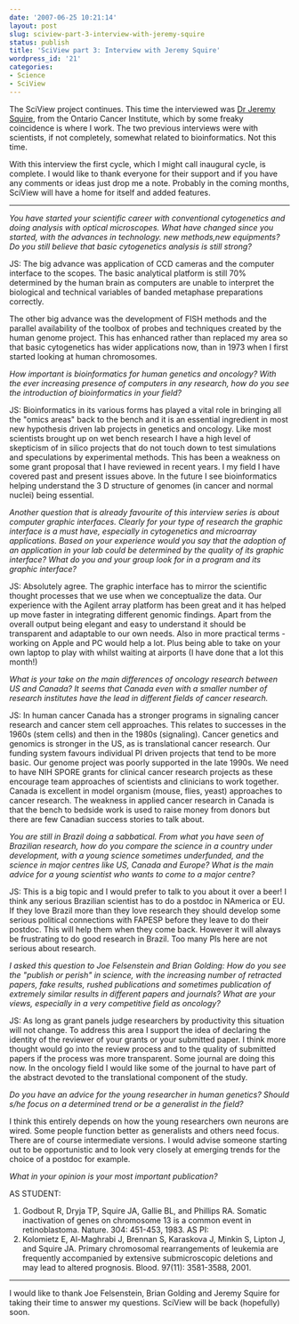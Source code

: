 ```yaml
---
date: '2007-06-25 10:21:14'
layout: post
slug: sciview-part-3-interview-with-jeremy-squire
status: publish
title: 'SciView part 3: Interview with Jeremy Squire'
wordpress_id: '21'
categories:
- Science
- SciView
---
```


The SciView project continues. This time the interviewed was [Dr Jeremy Squire](http://www.utoronto.ca/cancyto), from the Ontario Cancer Institute, which by some freaky coincidence is where I work. The two previous interviews were with scientists, if not completely, somewhat related to bioinformatics. Not this time. 

With this interview the first cycle, which I might call inaugural cycle, is complete. I would like to thank everyone for their support and if you have any comments or ideas just drop me a note. Probably in the coming months, SciView will have a home for itself and added features.

-------------------------------------------------------

_You have started your scientific career with conventional cytogenetics and doing analysis with optical microscopes. What have changed since you started, with the advances in technology. new methods,new equipments? Do you still believe that basic cytogenetics analysis is still strong?_

JS: The big advance was application of CCD cameras and the computer interface to the scopes. The basic analytical platform is still 70% determined by the human brain as computers  are unable to interpret the biological and technical variables of banded metaphase preparations correctly.

The other big advance was the development of FISH methods and the parallel availability of the toolbox of probes and techniques created by the human genome project. This has enhanced rather than replaced my area so that basic cytogenetics has wider applications now, than in 1973 when I first started looking at human chromosomes.

_How important is bioinformatics for human genetics and oncology? With the ever increasing presence of computers in any research, how do you see the introduction of bioinformatics in your field?_

JS: Bioinformatics in its various forms has played a vital role in bringing all the "omics areas" back to the bench and it is an essential ingredient in most new hypothesis driven lab projects in genetics and oncology. Like most scientists brought up on wet bench research I have a high level of skepticism of in silico projects that do not touch down to test simulations and speculations by experimental methods. This has been a weakness on some grant proposal that I have reviewed in recent years. I my field I have covered past and present issues above.  In the future I see bioinformatics helping understand the 3 D structure of genomes (in cancer and normal nuclei) being essential.

_Another question that is already favourite of this interview series is about computer graphic interfaces. Clearly for your type of research the graphic interface is a must have, especially in cytogenetics and microarray applications. Based on your experience would you say that the adoption of an application in your lab could be determined by the quality of its graphic interface? What do you and your group look for in
a program and its graphic interface?_

JS: Absolutely agree. The graphic interface has to mirror the scientific thought processes that we use when we conceptualize the data. Our experience with the Agilent array platform has been great and it has helped up move faster in integrating different genomic findings. Apart from the overall output being elegant and easy to understand it should be transparent and adaptable to our own needs. Also in more practical terms - working on Apple and PC would help a lot. Plus being able to take on your own laptop to play with whilst waiting at airports (I have done that a lot this month!)

_What is your take on the main differences of oncology research between US and Canada? It seems that Canada even with a smaller number of research institutes have the lead in different fields of cancer research._

JS: In human cancer Canada has a stronger programs in signaling cancer research and cancer stem cell approaches. This relates to successes in the 1960s (stem cells) and then in the 1980s (signaling). Cancer genetics and genomics is stronger in the US, as is translational cancer research. Our funding system favours individual PI driven projects that tend to be more basic. Our genome project was poorly supported in the late 1990s.  We need to have NIH SPORE grants for clinical cancer research projects as these encourage team approaches of scientists and clinicians to work together. Canada is excellent in model organism (mouse, flies, yeast) approaches to cancer research. The weakness in applied cancer research in Canada is that the bench to bedside work is used to raise money from donors but there are few Canadian success stories to talk about.

_You are still in Brazil doing a sabbatical. From what you have seen of Brazilian research, how do you compare the science in a country under development, with a young science sometimes underfunded, and the science in major centres like US, Canada and Europe? What is the main advice for a young scientist who wants to come to a major centre?_

JS: This is a big topic and I would prefer to talk to you about it over a beer!  I think any serious Brazilian scientist has to do a postdoc in NAmerica or EU. If they love Brazil more than they love research they should develop some serious political connections with FAPESP before they leave to do their postdoc.  This will help them when they come back. However it will always be frustrating to do good research in Brazil. Too many PIs here are not serious about research.

_I asked this question to Joe Felsenstein and Brian Golding: How do you see the "publish or perish" in science, with the increasing number of retracted papers, fake results, rushed publications and sometimes publication of extremely similar results in different papers and journals? What are your views, especially in a very competitive field as oncology?_

JS: As long as grant panels judge researchers by productivity this situation will not change. To address this area I support the idea of declaring the identity of the reviewer of your grants or your submitted paper. I think more thought would go into the review process and to the quality of submitted papers if the process was more transparent. Some journal are doing this now.  In the oncology field I would like some of the journal to have part of the abstract devoted to the translational component of the study.

_Do you have an advice for the young researcher in human genetics? Should s/he focus on a determined trend or be a generalist in the field?_

I think this entirely depends on how the young researchers own neurons are wired. Some people function better as generalists and others need focus. There are of course intermediate versions. I would advise someone starting out to be opportunistic and to look very closely at emerging trends for the choice of a postdoc for example.

_What in your opinion is your most important publication?_

AS STUDENT:
1.    Godbout R, Dryja TP, Squire JA, Gallie BL, and Phillips RA. Somatic inactivation of genes on chromosome 13 is a common event in retinoblastoma.  Nature. 304: 451-453, 1983.
AS PI:
2.    Kolomietz E, Al-Maghrabi J, Brennan S, Karaskova J, Minkin S, Lipton J, and Squire JA.  Primary chromosomal rearrangements of leukemia are frequently accompanied by extensive submicroscopic
deletions and may lead to altered prognosis.  Blood. 97(11): 3581-3588, 2001. 
-------------------------------------------

I would like to thank Joe Felsenstein, Brian Golding and Jeremy Squire for taking their time to answer my questions. SciView will be back (hopefully) soon.


